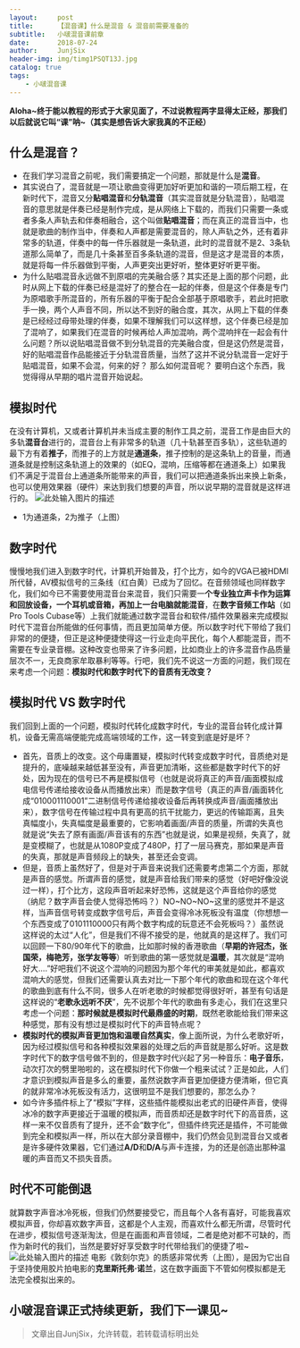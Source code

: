 ```yaml
---
layout:     post
title:      【混音课】什么是混音 & 混音前需要准备的
subtitle:   小啵混音课前章
date:       2018-07-24
author:     JunjSix
header-img: img/timg1PSQT13J.jpg
catalog: true
tags:
    - 小啵混音课
---
```

**Aloha~终于能以教程的形式于大家见面了，不过说教程两字显得太正经，那我们以后就说它叫“课”呐~（其实是想告诉大家我真的不正经）**

## 什么是混音？
- 在我们学习混音之前呢，我们需要搞定一个问题，那就是什么是**混音**。
- 其实说白了，混音就是一项让歌曲变得更加好听更加和谐的一项后期工程，在新时代下，混音又分**贴唱混音**和**分轨混音**（其实混音就是分轨混音），贴唱混音的意思就是伴奏已经是制作完成，是从网络上下载的，而我们只需要一条或者多条人声轨去和伴奏相融合，这个叫做**贴唱混音**；而在真正的混音当中，也就是歌曲的制作当中，伴奏和人声都是需要混音的，除人声轨之外，还有着非常多的轨道，伴奏中的每一件乐器就是一条轨道，此时的混音就不是2、3条轨道那么简单了，而是几十条甚至百多条轨道的混音，但是这才是混音的本质，就是将每一件乐器做到平衡，人声更突出更好听，整体更好听更平衡。
- 为什么贴唱混音永远做不到原唱的完美融合感？其实还是上面的那个问题，此时从网上下载的伴奏已经是混好了的整合在一起的伴奏，但是这个伴奏是专门为原唱歌手所混音的，所有乐器的平衡于配合全部基于原唱歌手，若此时把歌手一换，两个人声音不同，所以达不到好的融合度，其次，从网上下载的伴奏是已经经过母带处理的伴奏，如果不理解我们可以这样想，这个伴奏已经是加了混响了，如果我们在混音的时候再给人声加混响，两个混响拌在一起会有什么问题？所以说贴唱混音做不到分轨混音的完美融合度，但是这仍然是混音，好的贴唱混音作品能接近于分轨混音质量，当然了这并不说分轨混音一定好于贴唱混音，如果不会混，何来的好？
那么如何混音呢？
要明白这个东西，我觉得得从早期的唱片混音开始说起。
## 模拟时代
在没有计算机，又或者计算机并未当成主要的制作工具之前，混音工作是由巨大的多轨**混音台**进行的，混音台上有非常多的轨道（几十轨甚至百多轨），这些轨道的最下方有着**推子**，而推子的上方就是**通道条**，推子控制的是这条轨上的音量，而通道条就是控制这条轨道上的效果的（如EQ，混响，压缩等都在通道条上）如果我们不满足于混音台上通道条所能带来的声音，我们可以把通道条拆出来换上新条，也可以使用效果器（硬件）来达到我们想要的声音，所以说早期的混音就是这样进行的。
![此处输入图片的描述][1]

- 1为通道条，2为推子（上图）
## 数字时代
慢慢地我们进入到数字时代，计算机开始普及，打个比方，如今的VGA已被HDMI所代替，AV模拟信号的三条线（红白黄）已成为了回忆。在音频领域也同样数字化，我们如今已不需要使用混音台来混音，我们只需要一**个专业独立声卡作为运算和回放设备，一个耳机或音箱，再加上一台电脑就能混音**，在**数字音频工作站**（如Pro Tools Cubase等）上我们就能通过数字混音台和软件/插件效果器来完成模拟时代下混音台所能做的任何事情，而且更加简单方便。所以数字时代下带给了我们非常的的便捷，但正是这种便捷使得这一行业走向平民化，每个人都能混音，而不需要在专业录音棚。这种改变也带来了许多问题，比如商业上的许多混音作品质量层次不一，无良商家牟取暴利等等。行吧，我们先不说这一方面的问题，我们现在来考虑一个问题：**模拟时代和数字时代下的音质有无改变？**

## 模拟时代 VS 数字时代
我们回到上面的一个问题，模拟时代转化成数字时代，专业的混音台转化成计算机，设备无需高端便能完成高端领域的工作，这一转变到底是好是坏？

-  首先，音质上的改变。这个毋庸置疑，模拟时代转变成数字时代，音质绝对是提升的，底噪越来越低甚至没有，声音更加清晰，这些都是数字时代下的好处，因为现在的信号已不再是模拟信号（也就是说将真正的声音/画面模拟成电信号传递给接收设备从而播放出来）而是数字信号（真正的声音/画面转化成“010001110001”二进制信号传递给接收设备后再转换成声音/画面播放出来），数字信号在传输过程中具有更高的抗干扰能力，更远的传输距离，且失真幅度小，失真幅度是最重要的，它影响着画面/声音的质量，所谓的失真也就是说“失去了原有画面/声音该有的东西”也就是说，如果是视频，失真了，就是变模糊了，也就是从1080P变成了480P，打了一层马赛克，那如果是声音的失真，那就是声音频段上的缺失，甚至还会变调。
-  但是，音质上虽然好了，但是对于声音来说我们还需要考虑第二个方面，那就是声音的感觉。所谓声音的感觉，就是声音给我们带来的感觉（好吧好像没说过一样），打个比方，这段声音听起来好恐怖，这就是这个声音给你的感觉（纳尼？数字声音会使人觉得恐怖吗？）NO~NO~NO~这里的感觉并不是这样，当声音信号转变成数字信号后，声音会变得冷冰死板没有温度（你想想一个东西变成了0101110000只有两个数字构成的玩意还不会死板吗？）虽然说这样说的太过“人化”，但是我们不得不接受的是，他就真的是这样了。我们可以回顾一下80/90年代下的歌曲，比如那时候的香港歌曲（**早期的许冠杰，张国荣，梅艳芳，张学友等等**）听到歌曲的第一感觉就是**温暖**，其次就是“混响好大....”好吧我们不说这个混响的问题因为那个年代的审美就是如此，都喜欢混响大的感觉，但我们还需要认真去对比一下那个年代的歌曲和现在这个年代的歌曲到底有什么不同，很多人在听老歌的时候都觉得很好听，甚至有句话是这样说的“**老歌永远听不厌**”，先不说那个年代的歌曲有多走心，我们在这里只考虑一个问题：**那时候就是模拟时代最鼎盛的时期**，既然老歌能给我们带来这种感觉，那有没有想过是模拟时代下的声音特点呢？
-  **模拟时代的模拟声音更加饱和温暖自然真实**，像上面所说，为什么老歌好听，因为经过模拟信号和各种模拟效果器的处理之后的声音就是那么好听。这是数字时代下的数字信号做不到的，但是数字时代兴起了另一种音乐：**电子音乐**，动次打次的劈里啪啦的，这在模拟时代下你做一个粗来试试？正是如此，人们才意识到模拟声音是多么的重要，虽然说数字声音更加便捷方便清晰，但它真的就非常冷冰死板没有活力，这很明显不是我们想要的，那怎么办？
-  如今许多插件标上了“模拟”字样，这些插件能模拟出老式的旧硬件声音，使得冰冷的数字声更接近于温暖的模拟声，而音质却还是数字时代下的高音质，这样一来不仅音质有了提升，还不会“数字化”，但插件终究还是插件，不可能做到完全和模拟声一样，所以在大部分录音棚中，我们仍然会见到混音台又或者是许多硬件效果器，它们通过**A/D**和**D/A**与声卡连接，为的还是创造出那种温暖的声音而又不损失音质。

## 时代不可能倒退
就算数字声音冰冷死板，但我们仍然要接受它，而且每个人各有喜好，可能我喜欢模拟声音，你却喜欢数字声音，这都是个人主观，而喜欢什么都无所谓，尽管时代在进步，模拟信号逐渐淘汰，但是在画面和声音领域，二者是绝对都不可缺的，而作为新时代的我们，当然是要好好享受数字时代带给我们的便捷了啦~
![此处输入图片的描述][2]
电影《敦刻尔克》的质感非常优秀（上图），是因为它出自于坚持使用胶片拍电影的**克里斯托弗·诺兰**，这在数字画面下不管如何模拟都是无法完全模拟出来的。

## 小啵混音课正式持续更新，我们下一课见~

> 文章出自JunjSix，允许转载，若转载请标明出处


  [1]: https://s1.ax1x.com/2018/07/24/PYCCxs.jpg
  [2]: https://s1.ax1x.com/2018/07/24/PYFuRg.jpg
